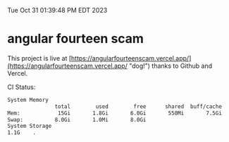 Tue Oct 31 01:39:48 PM EDT 2023

# angular fourteen scam


This project is live at [https://angularfourteenscam.vercel.app/](https://angularfourteenscam.vercel.app/ "dog!") thanks to Github and Vercel.

CI Status: 

```bash
System Memory
               total        used        free      shared  buff/cache   available
Mem:            15Gi       1.8Gi       6.0Gi       550Mi       7.5Gi        12Gi
Swap:          8.0Gi       1.0Mi       8.0Gi
System Storage
1.1G	.
```
